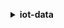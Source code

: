 **<details ><summary style="color:none;">iot-data</summary><blockquote>**

- **<details><summary style="color:none;"><b><u>delete-thing-shadow</b></u></summary><blockquote>**

  * **<p style="color:none;">--thing-name</p>**
  * **<p style="color:none;">--shadow-name</p>**
  </br>
  **<p style="color:red;">Description</p>**
  </br>
  ## **Examples**
  ```bash

  ```
  ```json

  ```


- **<details><summary style="color:none;"><b><u>get-thing-shadow</b></u></summary><blockquote>**

  * **<p style="color:none;">--thing-name</p>**
  * **<p style="color:none;">--shadow-name</p>**
  </br>
  **<p style="color:red;">Description</p>**
  </br>
  ## **Examples**
  ```bash

  ```
  ```json

  ```


- **<details><summary style="color:none;"><b><u>help</b></u></summary><blockquote>**

  * **<p style="color:none;"></p>**
  </br>
  **<p style="color:red;">Description</p>**
  </br>
  ## **Examples**
  ```bash

  ```
  ```json

  ```


- **<details><summary style="color:none;"><b><u>list-named-shadows-for-thing</b></u></summary><blockquote>**

  * **<p style="color:none;">--thing-name</p>**
  * **<p style="color:none;">--next-token</p>**
  * **<p style="color:none;">--page-size</p>**
  * **<p style="color:none;">--cli-input-json</p>**
  * **<p style="color:none;">--cli-input-yaml</p>**
  * **<p style="color:none;">--generate-cli-skeleton</p>**
  </br>
  **<p style="color:red;">Description</p>**
  </br>
  ## **Examples**
  ```bash

  ```
  ```json

  ```


- **<details><summary style="color:none;"><b><u>publish</b></u></summary><blockquote>**

  * **<p style="color:none;">--topic</p>**
  * **<p style="color:none;">--qos</p>**
  * **<p style="color:none;">--payload</p>**
  * **<p style="color:none;">--cli-input-json</p>**
  * **<p style="color:none;">--cli-input-yaml</p>**
  * **<p style="color:none;">--generate-cli-skeleton</p>**
  </br>
  **<p style="color:red;">Description</p>**
  </br>
  ## **Examples**
  ```bash

  ```
  ```json

  ```


- **<details><summary style="color:none;"><b><u>update-thing-shadow</b></u></summary><blockquote>**

  * **<p style="color:none;">--thing-name</p>**
  * **<p style="color:none;">--shadow-name</p>**
  * **<p style="color:none;">--payload</p>**
  </br>
  **<p style="color:red;">Description</p>**
  </br>
  ## **Examples**
  ```bash

  ```
  ```json

  ```


</blockquote></details>
</blockquote></details>
</blockquote></details>
</blockquote></details>
</blockquote></details>
</blockquote></details>
</blockquote></details>
